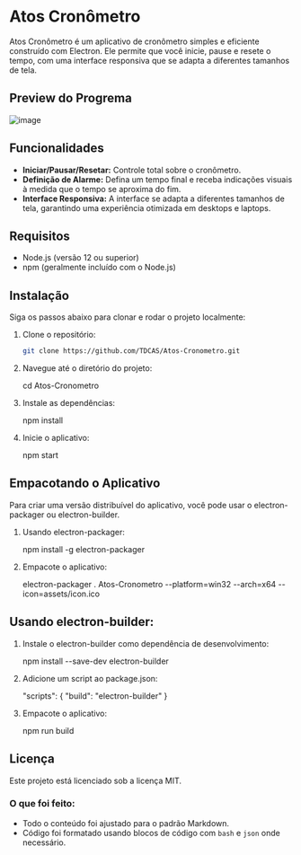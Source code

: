 # Atos Cronômetro

Atos Cronômetro é um aplicativo de cronômetro simples e eficiente construído com Electron. Ele permite que você inicie, pause e resete o tempo, com uma interface responsiva que se adapta a diferentes tamanhos de tela.

## Preview do Progrema

![image](https://github.com/user-attachments/assets/043f10fa-9cd6-4ca6-b445-0db314d3016e)

## Funcionalidades

- **Iniciar/Pausar/Resetar:** Controle total sobre o cronômetro.
- **Definição de Alarme:** Defina um tempo final e receba indicações visuais à medida que o tempo se aproxima do fim.
- **Interface Responsiva:** A interface se adapta a diferentes tamanhos de tela, garantindo uma experiência otimizada em desktops e laptops.

## Requisitos

- Node.js (versão 12 ou superior)
- npm (geralmente incluído com o Node.js)

## Instalação

Siga os passos abaixo para clonar e rodar o projeto localmente:

1. Clone o repositório:

   ```bash
   git clone https://github.com/TDCAS/Atos-Cronometro.git
2. Navegue até o diretório do projeto:

   cd Atos-Cronometro

3. Instale as dependências:

   npm install

4. Inicie o aplicativo:

   npm start

## Empacotando o Aplicativo
Para criar uma versão distribuível do aplicativo, você pode usar o electron-packager ou electron-builder.

1. Usando electron-packager:

   npm install -g electron-packager

2. Empacote o aplicativo:
  
   electron-packager . Atos-Cronometro --platform=win32 --arch=x64 --icon=assets/icon.ico

## Usando electron-builder:

1. Instale o electron-builder como dependência de desenvolvimento:
   
   npm install --save-dev electron-builder

2. Adicione um script ao package.json:

    "scripts": {
  "build": "electron-builder"
}

3. Empacote o aplicativo:
   
   npm run build


## Licença
Este projeto está licenciado sob a licença MIT.


### O que foi feito:
- Todo o conteúdo foi ajustado para o padrão Markdown.
- Código foi formatado usando blocos de código com ```bash``` e ```json``` onde necessário.
